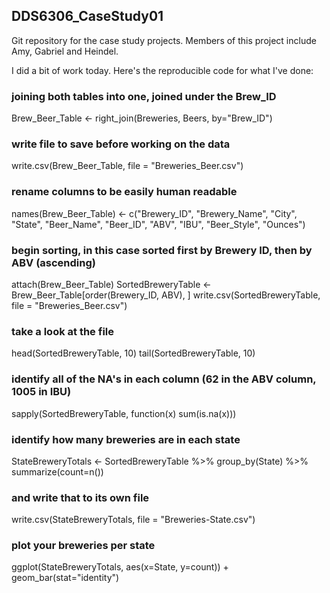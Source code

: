 ## DDS6306_CaseStudy01
Git repository for the case study projects. Members of this project include Amy, Gabriel and Heindel.

I did a bit of work today. Here's the reproducible code for what I've done:

### joining both tables into one, joined under the Brew_ID
Brew_Beer_Table <- right_join(Breweries, Beers, by="Brew_ID")

### write file to save before working on the data
write.csv(Brew_Beer_Table, file = "Breweries_Beer.csv")

### rename columns to be easily human readable
names(Brew_Beer_Table) <- c("Brewery_ID", "Brewery_Name", "City", "State", "Beer_Name", "Beer_ID", "ABV", "IBU", "Beer_Style", "Ounces")

### begin sorting, in this case sorted first by Brewery ID, then by ABV (ascending)
attach(Brew_Beer_Table)
SortedBreweryTable <- Brew_Beer_Table[order(Brewery_ID, ABV), ]
write.csv(SortedBreweryTable, file = "Breweries_Beer.csv")

### take a look at the file
head(SortedBreweryTable, 10)
tail(SortedBreweryTable, 10)

### identify all of the NA's in each column (62 in the ABV column, 1005 in IBU)
sapply(SortedBreweryTable, function(x) sum(is.na(x)))

### identify how many breweries are in each state
StateBreweryTotals <- SortedBreweryTable %>% group_by(State) %>% summarize(count=n())

### and write that to its own file
write.csv(StateBreweryTotals, file = "Breweries-State.csv")

### plot your breweries per state
ggplot(StateBreweryTotals, aes(x=State, y=count)) + geom_bar(stat="identity")

